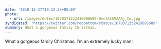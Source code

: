 ```yaml
---
date: '2018-12-27T19:12:35+00:00'
photo:
  - url: /images/notes/1078371332419698689-DvclAS8VAAAj_Co.jpg
syndicated: 'https://twitter.com/roobottom/status/1078371332419698689'
summary: What a gorgeous family Christmas.
---
```

What a gorgeous family Christmas. I’m an extremely lucky man! 
